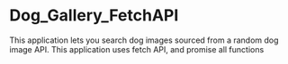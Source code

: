 # Dog_Gallery_FetchAPI
 This application lets you search dog images sourced from a random dog image API. This application uses fetch API, and promise all functions
